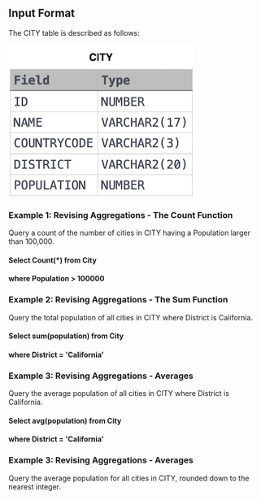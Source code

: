 
## Input Format

The CITY table is described as follows:

![alt text](https://github.com/vectormars/Hackerrank/blob/master/SQL/Basic%20Select/CITY.jpg)

### Example 1: Revising Aggregations - The Count Function

Query a count of the number of cities in CITY having a Population larger than 100,000.

#### Select Count(*) from City
#### where Population > 100000

### Example 2: Revising Aggregations - The Sum Function

Query the total population of all cities in CITY where District is California.

#### Select sum(population) from City
#### where District = 'California'

### Example 3: Revising Aggregations - Averages
Query the average population of all cities in CITY where District is California.
#### Select avg(population) from City
#### where District = 'California'

### Example 3: Revising Aggregations - Averages
Query the average population for all cities in CITY, rounded down to the nearest integer.
